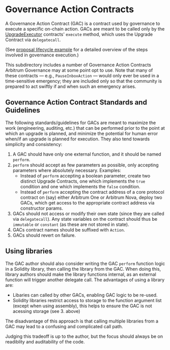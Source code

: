 # Governance Action Contracts
A Governance Action Contract (GAC) is a contract used by governance to execute a specific on-chain action. GACs are meant to be called only by the [UpgradeExecutor](../UpgradeExecutor.sol) contracts' `execute` method, which uses the Upgrade Contract via `delegatecall`. 

(See  [proposal lifecycle example](../../docs/proposal_lifecycle_example.md) for a detailed overview of the steps involved in governance execution.) 

This subdirectory includes a number of Governance Action Contracts Arbitrum Governance may at some point opt to use. Note that many of these contracts — e.g., `PauseInboxAction` — would only ever be used in a time-sensitive emergency; they are included only so that the community is prepared to act swiftly if and when such an emergency arises. 


## Governance Action Contract Standards and Guidelines

The following standards/guidelines for GACs are meant to maximize the work (engineering, auditing, etc.) that can be performed prior to the point at which an upgrade is planned, and minimize the potential for human error when/if an upgrade is planned for execution. They also tend towards simplicity and consistency:

1. A GAC should have only one external function, and it should be named `perform`. 
2. `perform` should accept as few parameters as possible, only accepting parameters where absolutely necessary. 
    Examples:
    - Instead of `perform` accepting a boolean parameter, create two distinct Upgrade Contracts, one which implements the `true` condition and one which implements the `false` condition.
    - Instead of `perform` accepting the contract address of a core protocol contract on (say) either Arbitrum One or Arbitrum Nova, deploy two GACs, which get access to the appropriate contract address via constructor params.
3. GACs should not access or modify their own state (since they are called via `delegatecall`). Any state variables on the contract should thus be `immutable` or `constant` (as these are not stored in state).
4. GACs contract names should be suffixed with `Action`.
5. GACs should revert on failure.

## Using libraries
The GAC author should also consider writing the GAC `perform` function logic in a Solidity library, then calling the library from the GAC. When doing this, library authors should make the library functions internal, as an external function will trigger another delegate call. 
The advantages of using a library are:
* Libaries can called by other GACs, enabling GAC logic to be re-used.
* Solidity libraries restrict access to storage to the function argument list (except when using assembly), this helps to ensure the GAC is not acessing storage (see 3. above)

The disadvantage of this approach is that calling multiple libraries from a GAC may lead to a confusing and complicated call path. 

Judging this tradeoff is up to the author, but the focus should always be on readiblity and auditability of the code.

